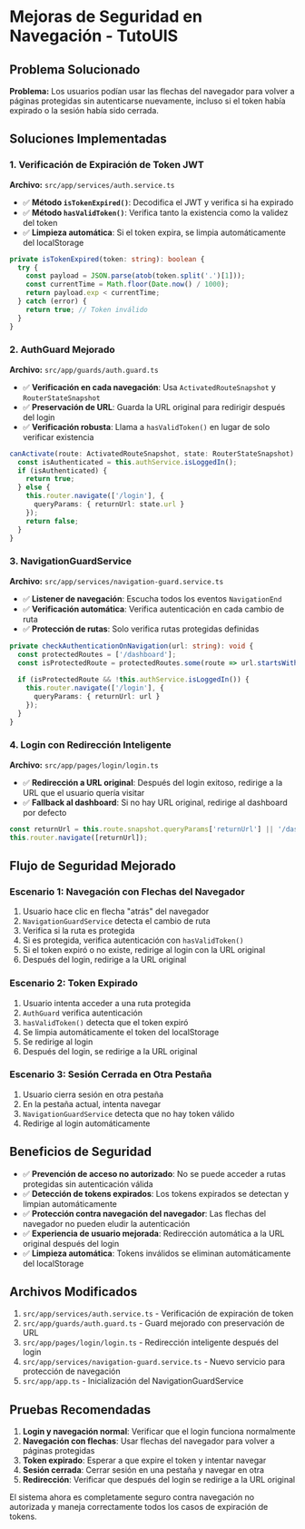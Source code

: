 # Mejoras de Seguridad en Navegación - TutoUIS

## Problema Solucionado

**Problema:** Los usuarios podían usar las flechas del navegador para volver a páginas protegidas sin autenticarse nuevamente, incluso si el token había expirado o la sesión había sido cerrada.

## Soluciones Implementadas

### 1. **Verificación de Expiración de Token JWT**

**Archivo:** `src/app/services/auth.service.ts`

- ✅ **Método `isTokenExpired()`**: Decodifica el JWT y verifica si ha expirado
- ✅ **Método `hasValidToken()`**: Verifica tanto la existencia como la validez del token
- ✅ **Limpieza automática**: Si el token expira, se limpia automáticamente del localStorage

```typescript
private isTokenExpired(token: string): boolean {
  try {
    const payload = JSON.parse(atob(token.split('.')[1]));
    const currentTime = Math.floor(Date.now() / 1000);
    return payload.exp < currentTime;
  } catch (error) {
    return true; // Token inválido
  }
}
```

### 2. **AuthGuard Mejorado**

**Archivo:** `src/app/guards/auth.guard.ts`

- ✅ **Verificación en cada navegación**: Usa `ActivatedRouteSnapshot` y `RouterStateSnapshot`
- ✅ **Preservación de URL**: Guarda la URL original para redirigir después del login
- ✅ **Verificación robusta**: Llama a `hasValidToken()` en lugar de solo verificar existencia

```typescript
canActivate(route: ActivatedRouteSnapshot, state: RouterStateSnapshot): boolean {
  const isAuthenticated = this.authService.isLoggedIn();
  if (isAuthenticated) {
    return true;
  } else {
    this.router.navigate(['/login'], { 
      queryParams: { returnUrl: state.url } 
    });
    return false;
  }
}
```

### 3. **NavigationGuardService**

**Archivo:** `src/app/services/navigation-guard.service.ts`

- ✅ **Listener de navegación**: Escucha todos los eventos `NavigationEnd`
- ✅ **Verificación automática**: Verifica autenticación en cada cambio de ruta
- ✅ **Protección de rutas**: Solo verifica rutas protegidas definidas

```typescript
private checkAuthenticationOnNavigation(url: string): void {
  const protectedRoutes = ['/dashboard'];
  const isProtectedRoute = protectedRoutes.some(route => url.startsWith(route));
  
  if (isProtectedRoute && !this.authService.isLoggedIn()) {
    this.router.navigate(['/login'], { 
      queryParams: { returnUrl: url } 
    });
  }
}
```

### 4. **Login con Redirección Inteligente**

**Archivo:** `src/app/pages/login/login.ts`

- ✅ **Redirección a URL original**: Después del login exitoso, redirige a la URL que el usuario quería visitar
- ✅ **Fallback al dashboard**: Si no hay URL original, redirige al dashboard por defecto

```typescript
const returnUrl = this.route.snapshot.queryParams['returnUrl'] || '/dashboard';
this.router.navigate([returnUrl]);
```

## Flujo de Seguridad Mejorado

### Escenario 1: Navegación con Flechas del Navegador
1. Usuario hace clic en flecha "atrás" del navegador
2. `NavigationGuardService` detecta el cambio de ruta
3. Verifica si la ruta es protegida
4. Si es protegida, verifica autenticación con `hasValidToken()`
5. Si el token expiró o no existe, redirige al login con la URL original
6. Después del login, redirige a la URL original

### Escenario 2: Token Expirado
1. Usuario intenta acceder a una ruta protegida
2. `AuthGuard` verifica autenticación
3. `hasValidToken()` detecta que el token expiró
4. Se limpia automáticamente el token del localStorage
5. Se redirige al login
6. Después del login, se redirige a la URL original

### Escenario 3: Sesión Cerrada en Otra Pestaña
1. Usuario cierra sesión en otra pestaña
2. En la pestaña actual, intenta navegar
3. `NavigationGuardService` detecta que no hay token válido
4. Redirige al login automáticamente

## Beneficios de Seguridad

- ✅ **Prevención de acceso no autorizado**: No se puede acceder a rutas protegidas sin autenticación válida
- ✅ **Detección de tokens expirados**: Los tokens expirados se detectan y limpian automáticamente
- ✅ **Protección contra navegación del navegador**: Las flechas del navegador no pueden eludir la autenticación
- ✅ **Experiencia de usuario mejorada**: Redirección automática a la URL original después del login
- ✅ **Limpieza automática**: Tokens inválidos se eliminan automáticamente del localStorage

## Archivos Modificados

1. `src/app/services/auth.service.ts` - Verificación de expiración de token
2. `src/app/guards/auth.guard.ts` - Guard mejorado con preservación de URL
3. `src/app/pages/login/login.ts` - Redirección inteligente después del login
4. `src/app/services/navigation-guard.service.ts` - Nuevo servicio para protección de navegación
5. `src/app/app.ts` - Inicialización del NavigationGuardService

## Pruebas Recomendadas

1. **Login y navegación normal**: Verificar que el login funciona normalmente
2. **Navegación con flechas**: Usar flechas del navegador para volver a páginas protegidas
3. **Token expirado**: Esperar a que expire el token y intentar navegar
4. **Sesión cerrada**: Cerrar sesión en una pestaña y navegar en otra
5. **Redirección**: Verificar que después del login se redirige a la URL original

El sistema ahora es completamente seguro contra navegación no autorizada y maneja correctamente todos los casos de expiración de tokens.
